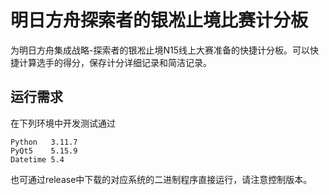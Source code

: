 # 明日方舟探索者的银凇止境比赛计分板
为明日方舟集成战略-探索者的银凇止境N15线上大赛准备的快捷计分板。可以快捷计算选手的得分，保存计分详细记录和简洁记录。
## 运行需求
在下列环境中开发测试通过
```commandline
Python   3.11.7
PyQt5    5.15.9
Datetime 5.4
```
也可通过release中下载的对应系统的二进制程序直接运行，请注意控制版本。
